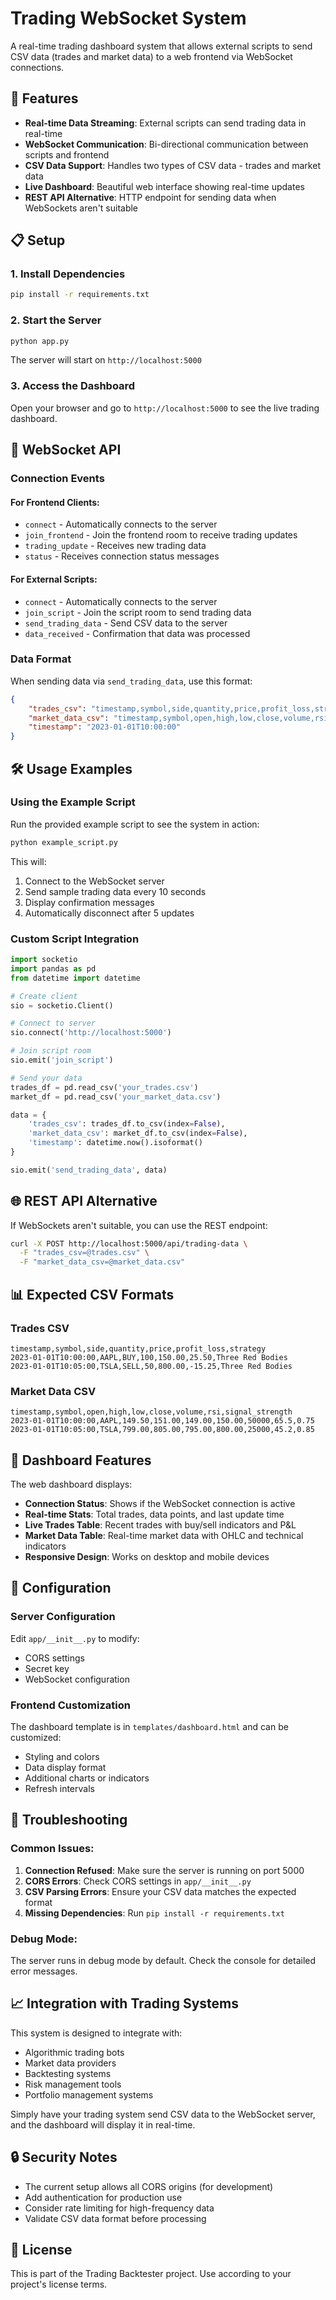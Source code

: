 # Trading WebSocket System

A real-time trading dashboard system that allows external scripts to send CSV data (trades and market data) to a web frontend via WebSocket connections.

## 🚀 Features

- **Real-time Data Streaming**: External scripts can send trading data in real-time
- **WebSocket Communication**: Bi-directional communication between scripts and frontend
- **CSV Data Support**: Handles two types of CSV data - trades and market data
- **Live Dashboard**: Beautiful web interface showing real-time updates
- **REST API Alternative**: HTTP endpoint for sending data when WebSockets aren't suitable

## 📋 Setup

### 1. Install Dependencies

```bash
pip install -r requirements.txt
```

### 2. Start the Server

```bash
python app.py
```

The server will start on `http://localhost:5000`

### 3. Access the Dashboard

Open your browser and go to `http://localhost:5000` to see the live trading dashboard.

## 📡 WebSocket API

### Connection Events

#### For Frontend Clients:
- `connect` - Automatically connects to the server
- `join_frontend` - Join the frontend room to receive trading updates
- `trading_update` - Receives new trading data
- `status` - Receives connection status messages

#### For External Scripts:
- `connect` - Automatically connects to the server  
- `join_script` - Join the script room to send trading data
- `send_trading_data` - Send CSV data to the server
- `data_received` - Confirmation that data was processed

### Data Format

When sending data via `send_trading_data`, use this format:

```json
{
    "trades_csv": "timestamp,symbol,side,quantity,price,profit_loss,strategy\n2023-01-01T10:00:00,AAPL,BUY,100,150.00,25.50,Strategy1",
    "market_data_csv": "timestamp,symbol,open,high,low,close,volume,rsi,signal_strength\n2023-01-01T10:00:00,AAPL,149.50,151.00,149.00,150.00,50000,65.5,0.75",
    "timestamp": "2023-01-01T10:00:00"
}
```

## 🛠️ Usage Examples

### Using the Example Script

Run the provided example script to see the system in action:

```bash
python example_script.py
```

This will:
1. Connect to the WebSocket server
2. Send sample trading data every 10 seconds
3. Display confirmation messages
4. Automatically disconnect after 5 updates

### Custom Script Integration

```python
import socketio
import pandas as pd
from datetime import datetime

# Create client
sio = socketio.Client()

# Connect to server
sio.connect('http://localhost:5000')

# Join script room
sio.emit('join_script')

# Send your data
trades_df = pd.read_csv('your_trades.csv')
market_df = pd.read_csv('your_market_data.csv')

data = {
    'trades_csv': trades_df.to_csv(index=False),
    'market_data_csv': market_df.to_csv(index=False),
    'timestamp': datetime.now().isoformat()
}

sio.emit('send_trading_data', data)
```

## 🌐 REST API Alternative

If WebSockets aren't suitable, you can use the REST endpoint:

```bash
curl -X POST http://localhost:5000/api/trading-data \
  -F "trades_csv=@trades.csv" \
  -F "market_data_csv=@market_data.csv"
```

## 📊 Expected CSV Formats

### Trades CSV
```csv
timestamp,symbol,side,quantity,price,profit_loss,strategy
2023-01-01T10:00:00,AAPL,BUY,100,150.00,25.50,Three Red Bodies
2023-01-01T10:05:00,TSLA,SELL,50,800.00,-15.25,Three Red Bodies
```

### Market Data CSV
```csv
timestamp,symbol,open,high,low,close,volume,rsi,signal_strength
2023-01-01T10:00:00,AAPL,149.50,151.00,149.00,150.00,50000,65.5,0.75
2023-01-01T10:05:00,TSLA,799.00,805.00,795.00,800.00,25000,45.2,0.85
```

## 🎯 Dashboard Features

The web dashboard displays:

- **Connection Status**: Shows if the WebSocket connection is active
- **Real-time Stats**: Total trades, data points, and last update time
- **Live Trades Table**: Recent trades with buy/sell indicators and P&L
- **Market Data Table**: Real-time market data with OHLC and technical indicators
- **Responsive Design**: Works on desktop and mobile devices

## 🔧 Configuration

### Server Configuration

Edit `app/__init__.py` to modify:
- CORS settings
- Secret key
- WebSocket configuration

### Frontend Customization

The dashboard template is in `templates/dashboard.html` and can be customized:
- Styling and colors
- Data display format
- Additional charts or indicators
- Refresh intervals

## 🚨 Troubleshooting

### Common Issues:

1. **Connection Refused**: Make sure the server is running on port 5000
2. **CORS Errors**: Check CORS settings in `app/__init__.py`
3. **CSV Parsing Errors**: Ensure your CSV data matches the expected format
4. **Missing Dependencies**: Run `pip install -r requirements.txt`

### Debug Mode:

The server runs in debug mode by default. Check the console for detailed error messages.

## 📈 Integration with Trading Systems

This system is designed to integrate with:
- Algorithmic trading bots
- Market data providers
- Backtesting systems
- Risk management tools
- Portfolio management systems

Simply have your trading system send CSV data to the WebSocket server, and the dashboard will display it in real-time.

## 🔒 Security Notes

- The current setup allows all CORS origins (for development)
- Add authentication for production use
- Consider rate limiting for high-frequency data
- Validate CSV data format before processing

## 📝 License

This is part of the Trading Backtester project. Use according to your project's license terms. 